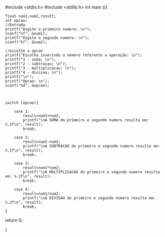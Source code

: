 #include <stdio.h>
#include <stdlib.h>
int main (){

	float num1,num2,result;
    int opcao;
	//Entrada
	printf("Digite o primeiro numero: \n");
	scanf("%f", &num1);
	printf("Digite o segundo numero: \n");
	scanf("%f", &num2);

	//escolhe a opcao
	printf("Escolha inserindo o nemero referente a operação: \n");
	printf("1 - soma; \n");
    printf("2 - subtracao; \n");
    printf("3 - multiplicacao; \n");
    printf("4 - divisao; \n");
    printf("\n");
    printf("Opcao: \n");
	scanf("%d", &opcao);



	switch (opcao){

        case 1:
            result=num1+num2;
            printf("\nA SOMA do primeiro e segundo numero resulta em: %.2f\n", result);
            break;

        case 2:
            result=num1-num2;
            printf("\nA SUBTRACAO do primeiro e segundo numero resulta em: %.2f\n", result);
            break;

        case 3:
            result=num1*num2;
            printf("\nA MULTIPLICACAO do primeiro e segundo numero resulta em: %.2f\n", result);
            break;

        case 4:
            result=num1/num2;
            printf("\nA DIVISAO do primeiro e segundo numero resulta em: %.2f\n", result);
            break;
	}


return 0;

}
